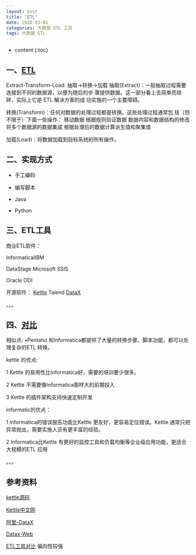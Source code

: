 ```yaml
---
layout: post
title: "ETL"
date: 2020-03-01
categories: 大数据 ETL 工具
tags: 大数据 ETL
---
```


* content
{:toc}

## 一、[ETL](https://baike.baidu.com/item/ETL/1251949?fr=aladdin)

Extract-Transform-Load: 抽取->转换->加载
抽取(Extract)：一般抽取过程需要连接到不同的数据源，以便为随后的步 骤提供数据。这一部分看上去简单而琐碎，实际上它是 ETL 解决方案的成 功实施的一个主要障碍。

转换(Transform)：任何对数据的处理过程都是转换。这些处理过程通常包
括（但不限于）下面一些操作：
移动数据
根据规则验证数据
数据内容和数据结构的修改
将多个数据源的数据集成
根据处理后的数据计算派生值和聚集值

加载(Load)：将数据加载到目标系统的所有操作。

## 二、实现方式

-	手工编码

-	编写脚本

-	Java

-	Python

## 三、ETL工具


商业ETL软件：

InformaticalIBM

DataStage Microsoft SSIS 

Oracle ODI


开源软件：
[Kettle](https://sourceforge.net/projects/pentaho/files/Data%20Integration/)
Talend
[DataX](https://github.com/alibaba/DataX)

。。。


## 四、[对比](https://cloud.tencent.com/developer/article/1531141)

相似点:
•Pentaho 和Informatica都提供了大量的转换步骤、脚本功能，都可以处理复杂的ETL 转换。

kettle 的优点:

1 Kettle 的易用性比Informatica好，需要的培训要少很多。

2 Kettle 不需要像Informatica那样大的前期投入

3 Kettle 的插件架构支持快速定制开发

informatic的优点：

1 informatica的错误报告功能比Kettle 更友好，更容易定位错误。Kettle 通常只把异常抛出，需要实施人员有更丰富的经验。

2 Informatica比Kettle 有更好的监控工具和负载均衡等企业级应用功能，更适合大规模的ETL 应用




。。。



## 参考资料

[kettle源码](https://github.com/pentaho/pentaho-kettle)

[Kettle中文网](http://www.kettle.net.cn/category/demo)

[阿里-DataX](https://github.com/alibaba/DataX)

[Datax-Web](https://github.com/WeiYe-Jing/datax-web)

[ETL工具对比](https://www.cnblogs.com/DataPipeline2018/p/11131723.html)  偏向性较强